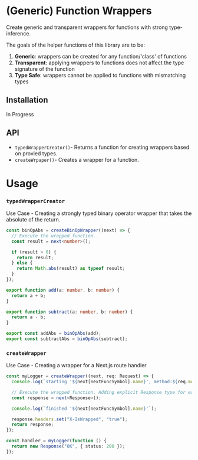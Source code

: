 # (Generic) Function Wrappers

Create generic and transparent wrappers for functions with strong type-inference.

The goals of the helper functions of this library are to be:

1. **Generic**: wrappers can be created for any function/'class' of functions
2. **Transparent**: applying wrappers to functions does not affect the type signature of the function
3. **Type Safe**: wrappers cannot be applied to functions with mismatching types

## Installation

In Progress

<!-- ```bash
npm install @nextwrappers/generic # npm
yarn add @nextwrappers/generic # yarn
pnpm add @nextwrappers/generic # pnpm
``` -->

## API

- `typedWrapperCreator()`- Returns a function for creating wrappers based on provied types.
- `createWrpaper()`- Creates a wrapper for a function.

# Usage

### `typedWrapperCreator`

Use Case - Creating a strongly typed binary operator wrapper that takes the absolute of the return.

```ts
const binOpAbs = createBinOpWrapper((next) => {
  // Execute the wrapped function.
  const result = next<number>();

  if (result > 0) {
    return result;
  } else {
    return Math.abs(result) as typeof result;
  }
});

export function add(a: number, b: number) {
  return a + b;
}

export function subtract(a: number, b: number) {
  return a - b;
}

export const addAbs = binOpAbs(add);
export const subtractAbs = binOpAbs(subtract);
```

### `createWrapper`

Use Case - Creating a wrapper for a Next.js route handler

```ts
const myLogger = createWrapper((next, req: Request) => {
  console.log(`starting '${next[nextFuncSymbol].name}', method:${req.method}`);

  // Execute the wrapped function. Adding explicit Response type for easy inference later on
  const response = next<Response>();

  console.log(`finished '${next[nextFuncSymbol].name}'`);

  response.headers.set("X-IsWrapped", "true");
  return response;
});

const handler = myLogger(function () {
  return new Response("OK", { status: 200 });
});
```
